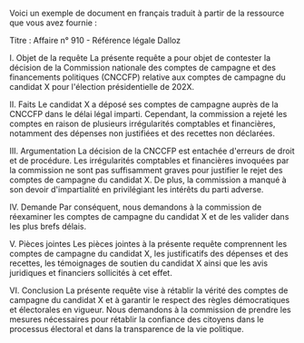 Voici un exemple de document en français traduit à partir de la ressource que vous avez fournie :

Titre : Affaire n° 910 - Référence légale Dalloz

I. Objet de la requête
La présente requête a pour objet de contester la décision de la Commission nationale des comptes de campagne et des financements politiques (CNCCFP) relative aux comptes de campagne du candidat X pour l'élection présidentielle de 202X.

II. Faits
Le candidat X a déposé ses comptes de campagne auprès de la CNCCFP dans le délai légal imparti. Cependant, la commission a rejeté les comptes en raison de plusieurs irrégularités comptables et financières, notamment des dépenses non justifiées et des recettes non déclarées.

III. Argumentation
La décision de la CNCCFP est entachée d'erreurs de droit et de procédure. Les irrégularités comptables et financières invoquées par la commission ne sont pas suffisamment graves pour justifier le rejet des comptes de campagne du candidat X. De plus, la commission a manqué à son devoir d'impartialité en privilégiant les intérêts du parti adverse.

IV. Demande
Par conséquent, nous demandons à la commission de réexaminer les comptes de campagne du candidat X et de les valider dans les plus brefs délais.

V. Pièces jointes
Les pièces jointes à la présente requête comprennent les comptes de campagne du candidat X, les justificatifs des dépenses et des recettes, les témoignages de soutien du candidat X ainsi que les avis juridiques et financiers sollicités à cet effet.

VI. Conclusion
La présente requête vise à rétablir la vérité des comptes de campagne du candidat X et à garantir le respect des règles démocratiques et électorales en vigueur. Nous demandons à la commission de prendre les mesures nécessaires pour rétablir la confiance des citoyens dans le processus électoral et dans la transparence de la vie politique.